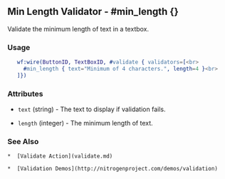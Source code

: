 

## Min Length Validator - #min_length {}

  Validate the minimum length of text in a textbox.

### Usage

```erlang
   wf:wire(ButtonID, TextBoxID, #validate { validators=[<br>
     #min_length { text="Minimum of 4 characters.", length=4 }<br>
   ]})

```

### Attributes

   * `text` (string) - The text to display if validation fails.

   * `length` (integer) - The minimum length of text.

### See Also

	*  [Validate Action](validate.md)

	*  [Validation Demos](http://nitrogenproject.com/demos/validation)
